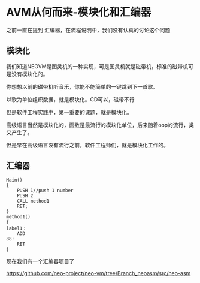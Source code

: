 # AVM从何而来-模块化和汇编器

之前一直在提到 汇编器，在流程说明中，我们没有认真的讨论这个问题

## 模块化

我们知道NEOVM是图灵机的一种实现，可是图灵机就是磁带机，标准的磁带机可是没有模块化的。

你想想以前的磁带机听音乐，你能不能简单的一键跳到下一首歌。

以歌为单位组织数据，就是模块化。CD可以，磁带不行

但是软件工程实践中，第一重要的课题，就是模块化。

高级语言当然是模块化的，函数是最流行的模块化单位，后来随着oop的流行，类又产生了。

但是早在高级语言没有流行之前，软件工程师们，就是模块化工作的。

## 汇编器

```
Main()
{
    PUSH 1//push 1 number
    PUSH 2
    CALL method1
    RET;
}
method1()
{
label1：
    ADD
88:
    RET
}
```
现在我们有一个汇编器项目了

https://github.com/neo-project/neo-vm/tree/Branch_neoasm/src/neo-asm